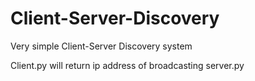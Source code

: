 # Client-Server-Discovery
Very simple Client-Server Discovery system

Client.py will return ip address of broadcasting server.py
